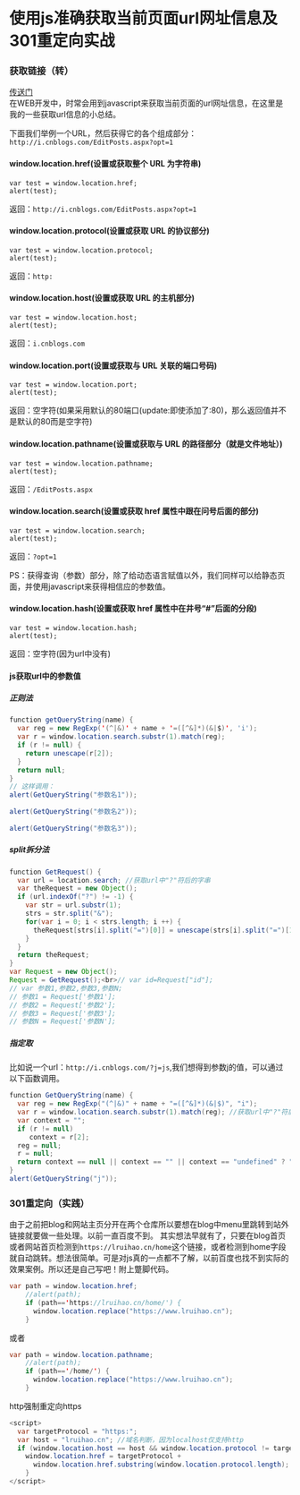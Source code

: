 # 使用js准确获取当前页面url网址信息及301重定向实战


### 获取链接（转）

[传送门](https://www.cnblogs.com/zhabayi/p/6419938.html)  
在WEB开发中，时常会用到javascript来获取当前页面的url网址信息，在这里是我的一些获取url信息的小总结。

下面我们举例一个URL，然后获得它的各个组成部分：`http://i.cnblogs.com/EditPosts.aspx?opt=1`

#### window.location.href(设置或获取整个 URL 为字符串)
```
var test = window.location.href;
alert(test);
```
返回：`http://i.cnblogs.com/EditPosts.aspx?opt=1`

#### window.location.protocol(设置或获取 URL 的协议部分)
```
var test = window.location.protocol;
alert(test);
```
返回：`http:`

#### window.location.host(设置或获取 URL 的主机部分)
```
var test = window.location.host;
alert(test);
```
返回：`i.cnblogs.com`

#### window.location.port(设置或获取与 URL 关联的端口号码)
```
var test = window.location.port;
alert(test);
```
返回：空字符(如果采用默认的80端口(update:即使添加了:80)，那么返回值并不是默认的80而是空字符)

#### window.location.pathname(设置或获取与 URL 的路径部分（就是文件地址）)
```
var test = window.location.pathname;
alert(test);
```
返回：`/EditPosts.aspx`

#### window.location.search(设置或获取 href 属性中跟在问号后面的部分)
```
var test = window.location.search;
alert(test);
```
返回：`?opt=1`

PS：获得查询（参数）部分，除了给动态语言赋值以外，我们同样可以给静态页面，并使用javascript来获得相信应的参数值。

#### window.location.hash(设置或获取 href 属性中在井号“#”后面的分段)
```
var test = window.location.hash;
alert(test);
```
返回：空字符(因为url中没有)

#### js获取url中的参数值

##### 正则法
```java
function getQueryString(name) {
  var reg = new RegExp('(^|&)' + name + '=([^&]*)(&|$)', 'i');
  var r = window.location.search.substr(1).match(reg);
  if (r != null) {
    return unescape(r[2]);
  }
  return null;
}
// 这样调用：
alert(GetQueryString("参数名1"));
  
alert(GetQueryString("参数名2"));
  
alert(GetQueryString("参数名3"));
```

##### split拆分法
```java
function GetRequest() {
  var url = location.search; //获取url中"?"符后的字串
  var theRequest = new Object();
  if (url.indexOf("?") != -1) {
    var str = url.substr(1);
    strs = str.split("&");
    for(var i = 0; i < strs.length; i ++) {
      theRequest[strs[i].split("=")[0]] = unescape(strs[i].split("=")[1]);
    }
  }
  return theRequest;
}
var Request = new Object();
Request = GetRequest();<br>// var id=Request["id"]; 
// var 参数1,参数2,参数3,参数N;
// 参数1 = Request['参数1'];
// 参数2 = Request['参数2'];
// 参数3 = Request['参数3'];
// 参数N = Request['参数N'];
```

##### 指定取
比如说一个url：`http://i.cnblogs.com/?j=js`,我们想得到参数j的值，可以通过以下函数调用。

```java
function GetQueryString(name) { 
  var reg = new RegExp("(^|&)" + name + "=([^&]*)(&|$)", "i"); 
  var r = window.location.search.substr(1).match(reg); //获取url中"?"符后的字符串并正则匹配
  var context = ""; 
  if (r != null) 
     context = r[2]; 
  reg = null; 
  r = null; 
  return context == null || context == "" || context == "undefined" ? "" : context; 
}
alert(GetQueryString("j"));
```

### 301重定向（实践）
由于之前把blog和网站主页分开在两个仓库所以要想在blog中menu里跳转到站外链接就要做一些处理。以前一直百度不到。
其实想法早就有了，只要在blog首页或者网站首页检测到`https://lruihao.cn/home`这个链接，或者检测到home字段就自动跳转。想法很简单。可是对js真的一点都不了解，以前百度也找不到实际的效果案例。所以还是自己写吧！附上蹩脚代码。

```java
var path = window.location.href;
    //alert(path);
    if (path=='https://lruihao.cn/home/') {
      window.location.replace("https://www.lruihao.cn");
    }
```
或者
```java
var path = window.location.pathname;
    //alert(path);
    if (path=='/home/') {
      window.location.replace("https://www.lruihao.cn");
    }
```

http强制重定向https

```java
<script>
  var targetProtocol = "https:";
  var host = "lruihao.cn"; //域名判断，因为localhost仅支持http
  if (window.location.host == host && window.location.protocol != targetProtocol){
    window.location.href = targetProtocol +
      window.location.href.substring(window.location.protocol.length);
    }
</script>
```
